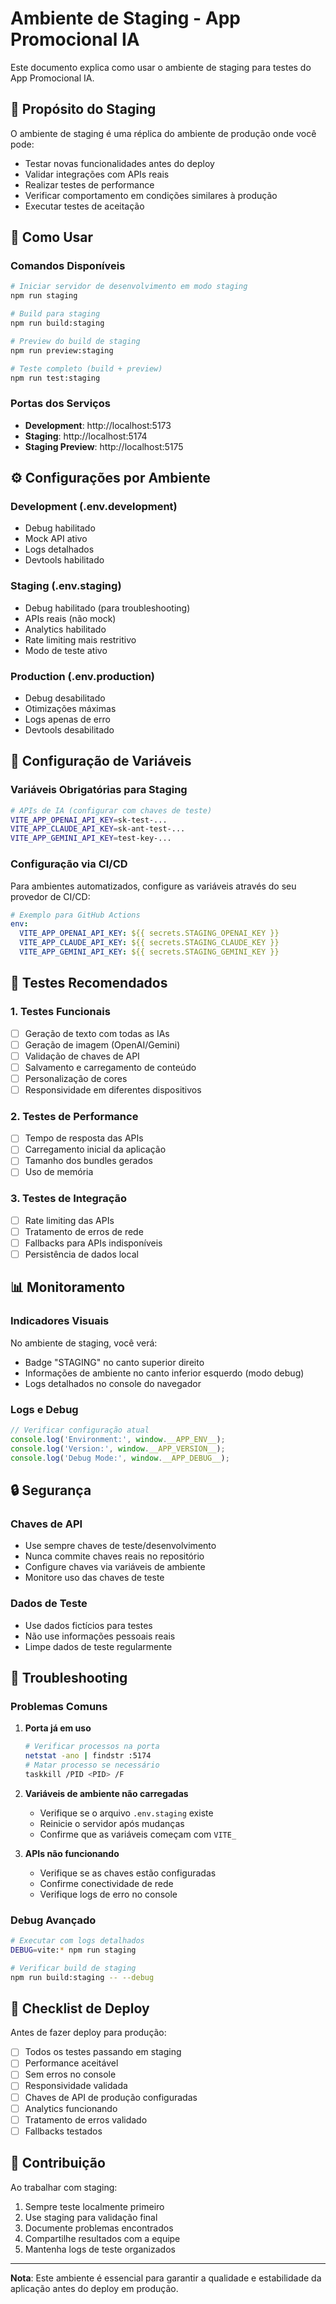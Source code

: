 # Ambiente de Staging - App Promocional IA

Este documento explica como usar o ambiente de staging para testes do App Promocional IA.

## 🎯 Propósito do Staging

O ambiente de staging é uma réplica do ambiente de produção onde você pode:
- Testar novas funcionalidades antes do deploy
- Validar integrações com APIs reais
- Realizar testes de performance
- Verificar comportamento em condições similares à produção
- Executar testes de aceitação

## 🚀 Como Usar

### Comandos Disponíveis

```bash
# Iniciar servidor de desenvolvimento em modo staging
npm run staging

# Build para staging
npm run build:staging

# Preview do build de staging
npm run preview:staging

# Teste completo (build + preview)
npm run test:staging
```

### Portas dos Serviços

- **Development**: http://localhost:5173
- **Staging**: http://localhost:5174
- **Staging Preview**: http://localhost:5175

## ⚙️ Configurações por Ambiente

### Development (.env.development)
- Debug habilitado
- Mock API ativo
- Logs detalhados
- Devtools habilitado

### Staging (.env.staging)
- Debug habilitado (para troubleshooting)
- APIs reais (não mock)
- Analytics habilitado
- Rate limiting mais restritivo
- Modo de teste ativo

### Production (.env.production)
- Debug desabilitado
- Otimizações máximas
- Logs apenas de erro
- Devtools desabilitado

## 🔧 Configuração de Variáveis

### Variáveis Obrigatórias para Staging

```bash
# APIs de IA (configurar com chaves de teste)
VITE_APP_OPENAI_API_KEY=sk-test-...
VITE_APP_CLAUDE_API_KEY=sk-ant-test-...
VITE_APP_GEMINI_API_KEY=test-key-...
```

### Configuração via CI/CD

Para ambientes automatizados, configure as variáveis através do seu provedor de CI/CD:

```yaml
# Exemplo para GitHub Actions
env:
  VITE_APP_OPENAI_API_KEY: ${{ secrets.STAGING_OPENAI_KEY }}
  VITE_APP_CLAUDE_API_KEY: ${{ secrets.STAGING_CLAUDE_KEY }}
  VITE_APP_GEMINI_API_KEY: ${{ secrets.STAGING_GEMINI_KEY }}
```

## 🧪 Testes Recomendados

### 1. Testes Funcionais
- [ ] Geração de texto com todas as IAs
- [ ] Geração de imagem (OpenAI/Gemini)
- [ ] Validação de chaves de API
- [ ] Salvamento e carregamento de conteúdo
- [ ] Personalização de cores
- [ ] Responsividade em diferentes dispositivos

### 2. Testes de Performance
- [ ] Tempo de resposta das APIs
- [ ] Carregamento inicial da aplicação
- [ ] Tamanho dos bundles gerados
- [ ] Uso de memória

### 3. Testes de Integração
- [ ] Rate limiting das APIs
- [ ] Tratamento de erros de rede
- [ ] Fallbacks para APIs indisponíveis
- [ ] Persistência de dados local

## 📊 Monitoramento

### Indicadores Visuais

No ambiente de staging, você verá:
- Badge "STAGING" no canto superior direito
- Informações de ambiente no canto inferior esquerdo (modo debug)
- Logs detalhados no console do navegador

### Logs e Debug

```javascript
// Verificar configuração atual
console.log('Environment:', window.__APP_ENV__);
console.log('Version:', window.__APP_VERSION__);
console.log('Debug Mode:', window.__APP_DEBUG__);
```

## 🔒 Segurança

### Chaves de API
- Use sempre chaves de teste/desenvolvimento
- Nunca commite chaves reais no repositório
- Configure chaves via variáveis de ambiente
- Monitore uso das chaves de teste

### Dados de Teste
- Use dados fictícios para testes
- Não use informações pessoais reais
- Limpe dados de teste regularmente

## 🚨 Troubleshooting

### Problemas Comuns

1. **Porta já em uso**
   ```bash
   # Verificar processos na porta
   netstat -ano | findstr :5174
   # Matar processo se necessário
   taskkill /PID <PID> /F
   ```

2. **Variáveis de ambiente não carregadas**
   - Verifique se o arquivo `.env.staging` existe
   - Reinicie o servidor após mudanças
   - Confirme que as variáveis começam com `VITE_`

3. **APIs não funcionando**
   - Verifique se as chaves estão configuradas
   - Confirme conectividade de rede
   - Verifique logs de erro no console

### Debug Avançado

```bash
# Executar com logs detalhados
DEBUG=vite:* npm run staging

# Verificar build de staging
npm run build:staging -- --debug
```

## 📝 Checklist de Deploy

Antes de fazer deploy para produção:

- [ ] Todos os testes passando em staging
- [ ] Performance aceitável
- [ ] Sem erros no console
- [ ] Responsividade validada
- [ ] Chaves de API de produção configuradas
- [ ] Analytics funcionando
- [ ] Tratamento de erros validado
- [ ] Fallbacks testados

## 🤝 Contribuição

Ao trabalhar com staging:

1. Sempre teste localmente primeiro
2. Use staging para validação final
3. Documente problemas encontrados
4. Compartilhe resultados com a equipe
5. Mantenha logs de teste organizados

---

**Nota**: Este ambiente é essencial para garantir a qualidade e estabilidade da aplicação antes do deploy em produção.